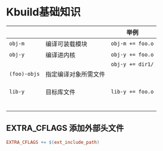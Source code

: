 # Kbuild基础知识

|              |                      | 举例             |
| ------------ | -------------------- | ---------------- |
| `obj-m`      | 编译可装载模块       | `obj-m += foo.o` |
| `obj-y`      | 编译进内核           | `obj-y += foo.o` |
|              |                      | `obj-y += dir1/` |
| `(foo)-objs` | 指定编译对象所需文件 |                  |
|              |                      |                  |
|              |                      |                  |
|              |                      |                  |
| `lib-y`      | 目标库文件           | `lib-y += foo.o` |
|              |                      |                  |
|              |                      |                  |
|              |                      |                  |
|              |                      |                  |
|              |                      |                  |
|              |                      |                  |

## EXTRA_CFLAGS 添加外部头文件

```makefile
EXTRA_CFLAGS += $(ext_include_path)
```
